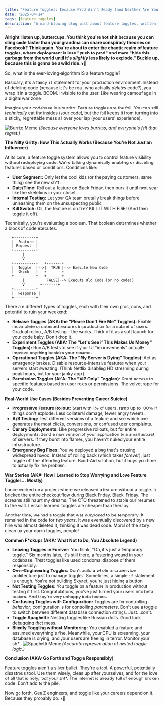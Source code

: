 ```yaml
---
title: "Feature Toggles: Because Prod Ain't Ready (and Neither Are You)"
date: "2025-04-14"
tags: [feature toggles]
description: "A mind-blowing blog post about feature toggles, written for chaotic Gen Z engineers."
---
```


**Alright, listen up, buttercups. You think you're hot shit because you can sling code faster than your grandma can share conspiracy theories on Facebook? Think again. You're about to enter the chaotic realm of feature toggles, where deployment is less "push to prod" and more "hide this garbage from the world until it's *slightly* less likely to explode." Buckle up, because this is gonna be a wild ride. 💀🙏**

So, what in the ever-loving-algorithm IS a feature toggle?

Basically, it's a fancy `if` statement for your production environment. Instead of deleting code (because let's be real, who actually *deletes* code?), you wrap it in a toggle. BOOM. Invisible to the user. Like wearing camouflage in a digital war zone.

Imagine your codebase is a burrito. Feature toggles are the foil. You can still *technically* eat the insides (your code), but the foil keeps it from turning into a sticky, regrettable mess all over your lap (your users’ experience).

![Burrito Meme](https://i.imgflip.com/6t4t6u.jpg)
*(Because everyone loves burritos, and everyone's felt that regret.)*

**The Nitty Gritty: How This Actually Works (Because You're Not *Just* an Influencer)**

At its core, a feature toggle system allows you to control feature visibility without redeploying code. We're talking dynamically enabling or disabling features based on conditions. Conditions like:

*   **User Segment:** Only let the cool kids (or the paying customers, same thing) see the new sh*t.
*   **Date/Time:** Roll out a feature on Black Friday, then bury it until next year like the skeletons in your closet.
*   **Internal Testing:** Let your QA team brutally break things before unleashing them on the unsuspecting public.
*   **Kill Switch:** Oh, the feature is on fire? KILL IT WITH FIRE! (And then toggle it off).

Technically, you're evaluating a boolean. That boolean determines whether a block of code executes.

```ascii
   +----------+
   |  Feature |
   | Request  |
   +----------+
        |
        V
   +----------+   +-------+
   |  Toggle  |-->|  TRUE |--> Execute New Code
   |  Check   |   +-------+
   +----------+   +-------+
        |       |  FALSE|--> Execute Old Code (or no code!)
        V       +-------+
   +----------+
   |  Response |
   +----------+

```

There are different types of toggles, each with their own pros, cons, and potential to ruin your weekend:

*   **Release Toggles (AKA: the "Please Don't Fire Me" Toggles):** Enable incomplete or untested features in production for a subset of users. Gradual rollout, A/B testing – the works. Think of it as a soft launch for your code baby. Don't drop it.
*   **Experiment Toggles (AKA: The "Let's See if This Makes Us Money" Toggles):**  Run A/B tests to see if your UI "improvements" actually improve anything besides your resume.
*   **Operational Toggles (AKA: The "My Server is Dying" Toggles):** Act as emergency brakes. Disable resource-intensive features when your servers start sweating. (Think Netflix disabling HD streaming during peak hours, but for your janky app.)
*   **Permission Toggles (AKA: The "VIP Only" Toggles):** Grant access to specific features based on user roles or permissions. The velvet rope for your code.

**Real-World Use Cases (Besides Preventing Career Suicide)**

*   **Progressive Feature Rollout:**  Start with 1% of users, ramp up to 100% if things don't explode. Less collateral damage, fewer angry tweets.
*   **A/B Testing:** Test different versions of a feature and see which one generates the most clicks, conversions, or confused user complaints.
*   **Canary Deployments:** Like progressive rollouts, but for entire deployments. Send a new version of your application to a small subset of servers. If they burst into flames, you haven't nuked your entire infrastructure.
*   **Emergency Bug Fixes:**  You've deployed a bug that's causing widespread havoc. Instead of rolling back (which takes *forever*), just toggle off the offending feature. Band-Aid solution, but it buys you time to actually fix the problem.

**War Stories (AKA: How I Learned to Stop Worrying and Love Feature Toggles… Mostly)**

I once worked on a project where we released a feature without a toggle. It bricked the entire checkout flow during Black Friday. Black. Friday. The screams still haunt my dreams. The CTO threatened to staple our resumes to the wall. Lesson learned: toggles are cheaper than therapy.

Another time, we had a toggle that was *supposed* to be temporary. It remained in the code for *two years*. It was eventually discovered by a new hire who almost deleted it, thinking it was dead code. Moral of the story: clean up your damn toggles, people!

**Common F*ckups (AKA: What Not to Do, You Absolute Legend)**

*   **Leaving Toggles in Forever:** You think, "Oh, it's just a temporary toggle." Six months later, it's still there, a festering wound in your codebase. Treat toggles like used condoms: dispose of them responsibly.
*   **Over-Engineering Toggles:** Don't build a whole microservice architecture just to manage toggles. Sometimes, a simple `if` statement is enough. You're not building Skynet, you're just hiding a button.
*   **Not Testing Toggles:** You toggle on a feature in production without testing it first. Congratulations, you've just turned your users into beta testers. And they're *very* unhappy beta testers.
*   **Confusing Toggles with Configuration:** Toggles are for controlling *behavior*, configuration is for controlling *parameters*. Don't use a toggle to switch between different database connection strings. Just…don't.
*   **Toggle Spaghetti:**  Nesting toggles like Russian dolls. Good luck debugging *that* mess.
*   **Blindly Toggling without Monitoring:** You enabled a feature and assumed everything's fine. Meanwhile, your CPU is screaming, your database is crying, and your users are fleeing in terror. Monitor your sh*t.
![Spaghetti Meme](https://i.kym-cdn.com/photos/images/newsfeed/000/222/537/spaghett.jpg)
*(Accurate representation of nested toggle logic.)*

**Conclusion (AKA: Go Forth and Toggle Responsibly)**

Feature toggles aren't a silver bullet. They're a tool. A powerful, potentially disastrous tool. Use them wisely, clean up after yourselves, and for the love of all that is holy, *test your sh*t*. The internet is already full of enough broken code. Don't add to the pile.

Now go forth, Gen Z engineers, and toggle like your careers depend on it. Because they probably do. 💀🙏
